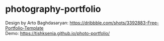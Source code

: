# photography-portfolio

Design by Arto Baghdasaryan: https://dribbble.com/shots/3392883-Free-Portfolio-Template  
Demo: https://tishksenia.github.io/photo-portfolio/
